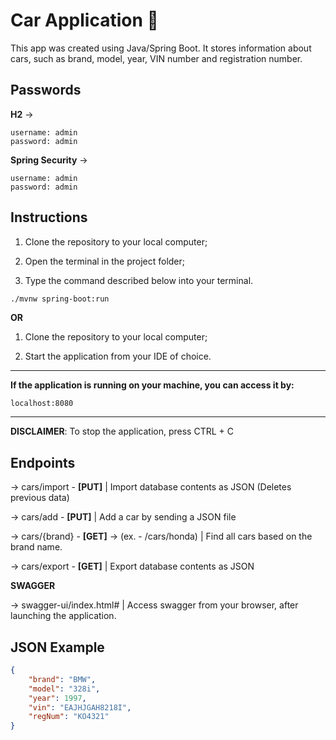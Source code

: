 # Car Application 🚗

This app was created using Java/Spring Boot. It stores information about cars, such as brand, model, year, VIN number and registration number.

## Passwords
**H2** ->
```
username: admin
password: admin
```
**Spring Security** ->
```
username: admin
password: admin
```

## Instructions

1. Clone the repository to your local computer;

2. Open the terminal in the project folder;

3. Type the command described below into your terminal.


```bash
./mvnw spring-boot:run
```
**OR**

1. Clone the repository to your local computer;

2. Start the application from your IDE of choice.

---
**If the application is running on your machine, you can access it by:**
```
localhost:8080
```
---
**DISCLAIMER**: To stop the application, press CTRL + C
## Endpoints

-> cars/import - **[PUT]** | Import database contents as JSON (Deletes previous data)

-> cars/add - **[PUT]** | Add a car by sending a JSON file

-> cars/{brand} - **[GET]** -> (ex. - /cars/honda) | Find all cars based on the brand name.

-> cars/export - **[GET]** | Export database contents as JSON

**SWAGGER**

-> swagger-ui/index.html# | Access swagger from your browser, after launching the application.
## JSON Example
```json
{
    "brand": "BMW",
    "model": "328i",
    "year": 1997,
    "vin": "EAJHJGAH8218I",
    "regNum": "KO4321"
}
```




